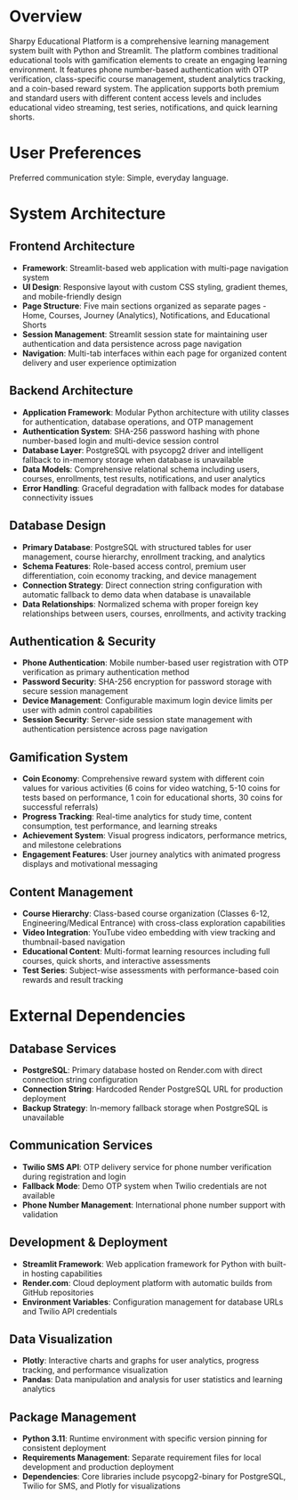 # Overview

Sharpy Educational Platform is a comprehensive learning management system built with Python and Streamlit. The platform combines traditional educational tools with gamification elements to create an engaging learning environment. It features phone number-based authentication with OTP verification, class-specific course management, student analytics tracking, and a coin-based reward system. The application supports both premium and standard users with different content access levels and includes educational video streaming, test series, notifications, and quick learning shorts.

# User Preferences

Preferred communication style: Simple, everyday language.

# System Architecture

## Frontend Architecture
- **Framework**: Streamlit-based web application with multi-page navigation system
- **UI Design**: Responsive layout with custom CSS styling, gradient themes, and mobile-friendly design
- **Page Structure**: Five main sections organized as separate pages - Home, Courses, Journey (Analytics), Notifications, and Educational Shorts
- **Session Management**: Streamlit session state for maintaining user authentication and data persistence across page navigation
- **Navigation**: Multi-tab interfaces within each page for organized content delivery and user experience optimization

## Backend Architecture
- **Application Framework**: Modular Python architecture with utility classes for authentication, database operations, and OTP management
- **Authentication System**: SHA-256 password hashing with phone number-based login and multi-device session control
- **Database Layer**: PostgreSQL with psycopg2 driver and intelligent fallback to in-memory storage when database is unavailable
- **Data Models**: Comprehensive relational schema including users, courses, enrollments, test results, notifications, and user analytics
- **Error Handling**: Graceful degradation with fallback modes for database connectivity issues

## Database Design
- **Primary Database**: PostgreSQL with structured tables for user management, course hierarchy, enrollment tracking, and analytics
- **Schema Features**: Role-based access control, premium user differentiation, coin economy tracking, and device management
- **Connection Strategy**: Direct connection string configuration with automatic fallback to demo data when database is unavailable
- **Data Relationships**: Normalized schema with proper foreign key relationships between users, courses, enrollments, and activity tracking

## Authentication & Security
- **Phone Authentication**: Mobile number-based user registration with OTP verification as primary authentication method
- **Password Security**: SHA-256 encryption for password storage with secure session management
- **Device Management**: Configurable maximum login device limits per user with admin control capabilities
- **Session Security**: Server-side session state management with authentication persistence across page navigation

## Gamification System
- **Coin Economy**: Comprehensive reward system with different coin values for various activities (6 coins for video watching, 5-10 coins for tests based on performance, 1 coin for educational shorts, 30 coins for successful referrals)
- **Progress Tracking**: Real-time analytics for study time, content consumption, test performance, and learning streaks
- **Achievement System**: Visual progress indicators, performance metrics, and milestone celebrations
- **Engagement Features**: User journey analytics with animated progress displays and motivational messaging

## Content Management
- **Course Hierarchy**: Class-based course organization (Classes 6-12, Engineering/Medical Entrance) with cross-class exploration capabilities
- **Video Integration**: YouTube video embedding with view tracking and thumbnail-based navigation
- **Educational Content**: Multi-format learning resources including full courses, quick shorts, and interactive assessments
- **Test Series**: Subject-wise assessments with performance-based coin rewards and result tracking

# External Dependencies

## Database Services
- **PostgreSQL**: Primary database hosted on Render.com with direct connection string configuration
- **Connection String**: Hardcoded Render PostgreSQL URL for production deployment
- **Backup Strategy**: In-memory fallback storage when PostgreSQL is unavailable

## Communication Services
- **Twilio SMS API**: OTP delivery service for phone number verification during registration and login
- **Fallback Mode**: Demo OTP system when Twilio credentials are not available
- **Phone Number Management**: International phone number support with validation

## Development & Deployment
- **Streamlit Framework**: Web application framework for Python with built-in hosting capabilities
- **Render.com**: Cloud deployment platform with automatic builds from GitHub repositories
- **Environment Variables**: Configuration management for database URLs and Twilio API credentials

## Data Visualization
- **Plotly**: Interactive charts and graphs for user analytics, progress tracking, and performance visualization
- **Pandas**: Data manipulation and analysis for user statistics and learning analytics

## Package Management
- **Python 3.11**: Runtime environment with specific version pinning for consistent deployment
- **Requirements Management**: Separate requirement files for local development and production deployment
- **Dependencies**: Core libraries include psycopg2-binary for PostgreSQL, Twilio for SMS, and Plotly for visualizations